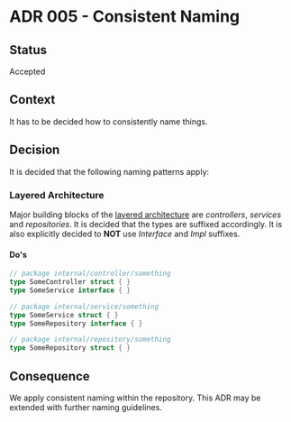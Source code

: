 # ADR 005 - Consistent Naming

## Status

Accepted

## Context

It has to be decided how to consistently name things.

## Decision

It is decided that the following naming patterns apply:

### Layered Architecture

Major building blocks of the [layered architecture](004-layered-architecture.md) are *controllers*, *services* and *repositories*. It is decided that the types are suffixed accordingly. It is also explicitly decided to **NOT** use *Interface*  and *Impl*  suffixes.

#### Do's

```go
// package internal/controller/something
type SomeController struct { }
type SomeService interface { }

// package internal/service/something
type SomeService struct { }
type SomeRepository interface { }

// package internal/repository/something
type SomeRepository struct { }
```

## Consequence

We apply consistent naming within the repository.
This ADR may be extended with further naming guidelines.
